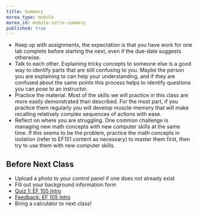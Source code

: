 ```yaml
---
title: Summary
morea_type: module
morea_id: module-intro-summary
published: true
---
```

- Keep up with assignments, the expectation is that you have work for
  one lab complete before starting the next, even if the due-date
  suggests otherwise.
- Talk to each other. Explaining tricky concepts to someone else is a
  good way to identify parts that are still confusing to you. Maybe
  the person you are explaining to can help your understanding, and if
  they are confused about the same points this process helps to
  identify questions you can pose to an instructor.
- Practice the material. Most of the skills we will practice in this
  class are more easily demonstrated than described. For the most
  part, if you practice them regularly you will develop muscle-memory
  that will make recalling relatively complex sequences of actions with ease.
- Reflect on where you are struggling. One common challenge is
  managing new math concepts with new computer skills at the same
  time. If this seems to be the problem, practice the math concepts in
  isolation (refer to EF151 content as necessary) to master them
  first, then try to use them with new computer skills.

## Before Next Class

- Upload a photo to your control panel if one does not already exist
- Fill out your background information form
- [Quiz 1: EF 105 Intro](/ef105/sys.php?f=assess/main&name=quiz01)
- [Feedback: EF 105 Intro](/ef105/feedback/ef105-intro.php)
- Bring a calculator to next class!

